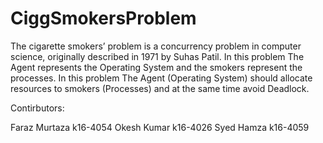 # CiggSmokersProblem


The cigarette smokers’ problem is a concurrency problem in computer science, originally described in 1971 by Suhas Patil.
In this problem The Agent represents the Operating System and the smokers represent the processes. In this problem The Agent (Operating System) should allocate resources to smokers (Processes) and at the same time avoid Deadlock.

Contirbutors:

Faraz Murtaza	k16-4054
Okesh Kumar	k16-4026
Syed Hamza	k16-4059
